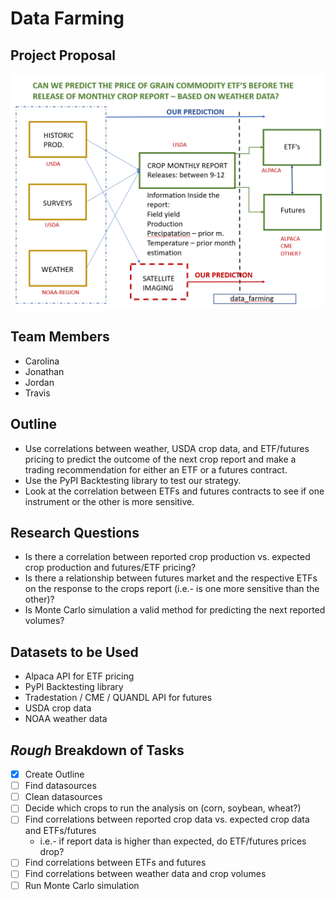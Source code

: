 # Data Farming
## **Project Proposal**

![Basic Project Outline](/images/project_idea.png)

## **Team Members**
* Carolina
* Jonathan
* Jordan
* Travis

## **Outline**
* Use correlations between weather, USDA crop data, and ETF/futures pricing to predict the outcome of the next crop report and make a trading recommendation for either an ETF or a futures contract.
* Use the PyPI Backtesting library to test our strategy.
* Look at the correlation between ETFs and futures contracts to see if one instrument or the other is more sensitive.

## **Research Questions**
* Is there a correlation between reported crop production vs. expected crop production and futures/ETF pricing?
* Is there a relationship between futures market and the respective ETFs on the response to the crops report (i.e.- is one more sensitive than the other)?
* Is Monte Carlo simulation a valid method for predicting the next reported volumes?


## **Datasets to be Used**
* Alpaca API for ETF pricing
* PyPI Backtesting library
* Tradestation / CME / QUANDL API for futures
* USDA crop data
* NOAA weather data

## **_Rough_ Breakdown of Tasks**
* [x] Create Outline
* [ ] Find datasources
* [ ] Clean datasources
* [ ] Decide which crops to run the analysis on (corn, soybean, wheat?)
* [ ] Find correlations between reported crop data vs. expected crop data and ETFs/futures
    * i.e.- if report data is higher than expected, do ETF/futures prices drop?
* [ ] Find correlations between ETFs and futures
* [ ] Find correlations between weather data and crop volumes
* [ ] Run Monte Carlo simulation
